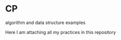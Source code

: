 # CP
algorithm and data structure examples

Here I am attaching all my practices in this repository 
